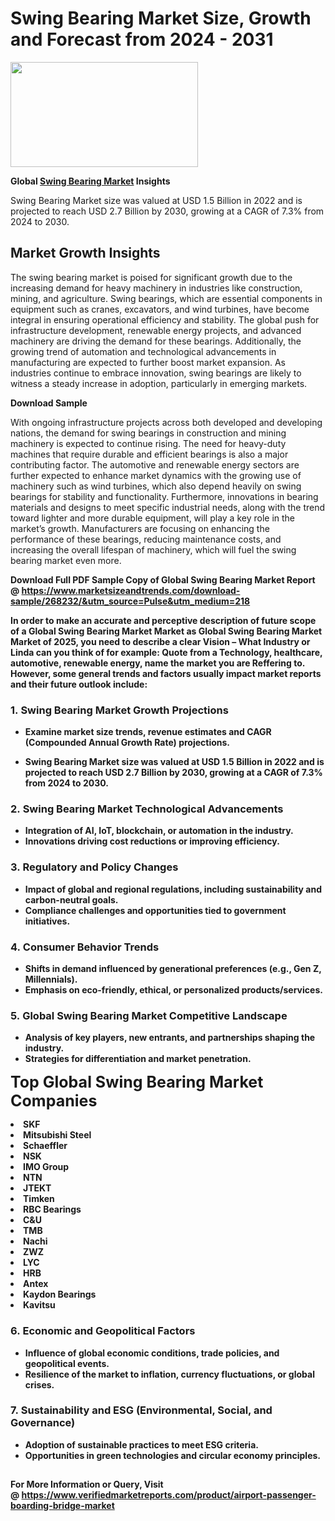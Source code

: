 <H1>Swing Bearing Market Size, Growth and Forecast from 2024 - 2031</H1><img class="aligncenter size-medium wp-image-584254" src="https://thirdeyenews.in/wp-content/uploads/2024/09/Global-Market-Research-300x168.jpeg" alt="" width="300" height="168" /><p><strong>Global&nbsp;<a href="https://www.marketsizeandtrends.com/download-sample/268232/&amp;utm_source=Pulse&amp;utm_medium=218">Swing Bearing Market</a> Insights</strong></p><p>Swing Bearing Market size was valued at USD 1.5 Billion in 2022 and is projected to reach USD 2.7 Billion by 2030, growing at a CAGR of 7.3% from 2024 to 2030.</p><p><h2>Market Growth Insights</h2> <p>The swing bearing market is poised for significant growth due to the increasing demand for heavy machinery in industries like construction, mining, and agriculture. Swing bearings, which are essential components in equipment such as cranes, excavators, and wind turbines, have become integral in ensuring operational efficiency and stability. The global push for infrastructure development, renewable energy projects, and advanced machinery are driving the demand for these bearings. Additionally, the growing trend of automation and technological advancements in manufacturing are expected to further boost market expansion. As industries continue to embrace innovation, swing bearings are likely to witness a steady increase in adoption, particularly in emerging markets.</p> <p><strong>Download Sample</strong></p> <p>With ongoing infrastructure projects across both developed and developing nations, the demand for swing bearings in construction and mining machinery is expected to continue rising. The need for heavy-duty machines that require durable and efficient bearings is also a major contributing factor. The automotive and renewable energy sectors are further expected to enhance market dynamics with the growing use of machinery such as wind turbines, which also depend heavily on swing bearings for stability and functionality. Furthermore, innovations in bearing materials and designs to meet specific industrial needs, along with the trend toward lighter and more durable equipment, will play a key role in the market’s growth. Manufacturers are focusing on enhancing the performance of these bearings, reducing maintenance costs, and increasing the overall lifespan of machinery, which will fuel the swing bearing market even more. <p><strong></p><p><span class=""><strong>Download Full PDF Sample Copy of Global Swing Bearing Market Report</strong> @ <a href="https://www.marketsizeandtrends.com/download-sample/268232/&amp;utm_source=Pulse&amp;utm_medium=218" target="_blank">https://www.marketsizeandtrends.com/download-sample/268232/&amp;utm_source=Pulse&amp;utm_medium=218</a></span></p><p>In order to make an accurate and perceptive description of future scope of a Global&nbsp;Swing Bearing Market Market as Global&nbsp;Swing Bearing Market Market of 2025, you need to describe a clear Vision &ndash; What Industry or Linda can you think of for example: Quote from a Technology, healthcare, automotive, renewable energy, name the market you are Reffering to. However, some general trends and factors usually impact market reports and their future outlook include:</p><h3>1.&nbsp;<strong>Swing Bearing Market Growth Projections</strong></h3><ul><li>Examine market size trends, revenue estimates and CAGR (Compounded Annual Growth Rate) projections.</li><li><p>Swing Bearing Market size was valued at USD 1.5 Billion in 2022 and is projected to reach USD 2.7 Billion by 2030, growing at a CAGR of 7.3% from 2024 to 2030.</p></li></ul><h3>2.&nbsp;<strong>Swing Bearing Market Technological Advancements</strong></h3><ul><li>Integration of AI, IoT, blockchain, or automation in the industry.</li><li>Innovations driving cost reductions or improving efficiency.</li></ul><h3>3.&nbsp;<strong>Regulatory and Policy Changes</strong></h3><ul><li>Impact of global and regional regulations, including sustainability and carbon-neutral goals.</li><li>Compliance challenges and opportunities tied to government initiatives.</li></ul><h3>4.&nbsp;<strong>Consumer Behavior Trends</strong></h3><ul><li>Shifts in demand influenced by generational preferences (e.g., Gen Z, Millennials).</li><li>Emphasis on eco-friendly, ethical, or personalized products/services.</li></ul><h3>5.&nbsp;<strong>Global Swing Bearing Market Competitive Landscape</strong></h3><ul><li>Analysis of key players, new entrants, and partnerships shaping the industry.</li><li>Strategies for differentiation and market penetration.</li></ul><p data-pm-slice="1 1 []"><span style="color: inherit; font-family: inherit; font-size: 25px;">Top Global Swing Bearing Market Companies</span></p><div class="" data-test-id=""><p><li>SKF</li><li> Mitsubishi Steel</li><li> Schaeffler</li><li> NSK</li><li> IMO Group</li><li> NTN</li><li> JTEKT</li><li> Timken</li><li> RBC Bearings</li><li> C&U</li><li> TMB</li><li> Nachi</li><li> ZWZ</li><li> LYC</li><li> HRB</li><li> Antex</li><li> Kaydon Bearings</li><li> Kavitsu</li></p></div><h3>6.&nbsp;<strong>Economic and Geopolitical Factors</strong></h3><ul><li>Influence of global economic conditions, trade policies, and geopolitical events.</li><li>Resilience of the market to inflation, currency fluctuations, or global crises.</li></ul><h3>7.&nbsp;<strong>Sustainability and ESG (Environmental, Social, and Governance)</strong></h3><ul><li>Adoption of sustainable practices to meet ESG criteria.</li><li>Opportunities in green technologies and circular economy principles.</li></ul><h2><strong style="font-size: 14px;">For More Information or Query, Visit @&nbsp;</strong><a style="background-color: #ffffff; font-size: 14px;" href="https://www.marketsizeandtrends.com/report/swing-bearing-market/" target="_blank">https://www.verifiedmarketreports.com/product/airport-passenger-boarding-bridge-market</a></h2>
